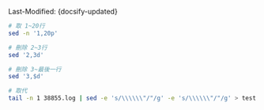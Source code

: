 Last-Modified: {docsify-updated}

```sh
# 取 1~20行
sed -n '1,20p'

# 刪除 2~3行
sed '2,3d'

# 刪除 3~最後一行
sed '3,$d'

# 取代
tail -n 1 38855.log | sed -e 's/\\\\\\"/"/g' -e 's/\\\\\\"/"/g' > test.log
```